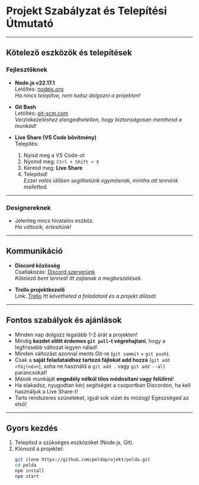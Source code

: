 # Projekt Szabályzat és Telepítési Útmutató

---

## Kötelező eszközök és telepítések

### Fejlesztőknek

- **Node.js v22.17.1**  
  Letöltés: [nodejs.org](https://nodejs.org/en/download)  
  *Ha nincs telepítve, nem tudsz dolgozni a projekten!*

- **Git Bash**  
  Letöltés: [git-scm.com](https://git-scm.com/downloads)  
  *Verziókezeléshez elengedhetetlen, hogy biztonságosan menthesd a munkád!*

- **Live Share (VS Code bővítmény)**  
  Telepítés:  
  1. Nyisd meg a VS Code-ot  
  2. Nyomd meg: `Ctrl + Shift + X`  
  3. Keresd meg: **Live Share**  
  4. Telepítsd!  
  *Ezzel valós időben segíthetünk egymásnak, mintha ott lennénk melletted.*

---

### Designereknek

- Jelenleg nincs hivatalos eszköz.  
  *Ha változik, értesítünk!*

---

## Kommunikáció

- **Discord közösség**  
  Csatlakozás: [Discord szerverünk](https://discord.gg/ttFWKWnqeX)  
  *Kötelező bent lenned! Itt zajlanak a megbeszélések.*

- **Trello projektkezelő**  
  Link: [Trello](#)
  *Itt követheted a feladataid és a projekt állását.*

---

## Fontos szabályok és ajánlások

- Minden nap dolgozz legalább 1-2 órát a projekten!  
- Mindig **kezdet előtt érdemes `git pull`-t végrehajtani**, hogy a legfrissebb változat legyen nálad!  
- Minden változást azonnal ments Git-re (`git commit` + `git push`).  
- Csak a **saját feladataidhoz tartozó fájlokat add hozzá** (`git add <fájlnév>`), soha ne használd a `git add .` vagy `git add --all` parancsokat!  
- Mások munkáját **engedély nélkül tilos módosítani vagy felülírni**!  
- Ha elakadsz, nyugodtan kérj segítséget a csoportban Discordon, ha kell használjuk a Live Share-t!  
- Tarts rendszeres szüneteket, igyál sok vizet és mozogj! Egészséged az első!

---

## Gyors kezdés

1. Telepítsd a szükséges eszközöket (Node.js, Git).  
2. Klónozd a projektet:  
   ```bash
   git clone https://github.com/peldaprojekt/pelda.git
   cd pelda
   npm install
   npm start

